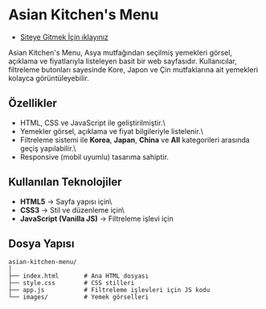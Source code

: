 # Asian Kitchen's Menu

- [Siteye Gitmek İçin ıklayınız]()

Asian Kitchen's Menu, Asya mutfağından seçilmiş yemekleri görsel,
açıklama ve fiyatlarıyla listeleyen basit bir web sayfasıdır.
Kullanıcılar, filtreleme butonları sayesinde Kore, Japon ve Çin
mutfaklarına ait yemekleri kolayca görüntüleyebilir.

## Özellikler

- HTML, CSS ve JavaScript ile geliştirilmiştir.\
- Yemekler görsel, açıklama ve fiyat bilgileriyle listelenir.\
- Filtreleme sistemi ile **Korea**, **Japan**, **China** ve **All**
  kategorileri arasında geçiş yapılabilir.\
- Responsive (mobil uyumlu) tasarıma sahiptir.

## Kullanılan Teknolojiler

- **HTML5** → Sayfa yapısı için\
- **CSS3** → Stil ve düzenleme için\
- **JavaScript (Vanilla JS)** → Filtreleme işlevi için

## Dosya Yapısı

    asian-kitchen-menu/
    │
    ├── index.html       # Ana HTML dosyası
    ├── style.css        # CSS stilleri
    ├── app.js           # Filtreleme işlevleri için JS kodu
    └── images/          # Yemek görselleri
